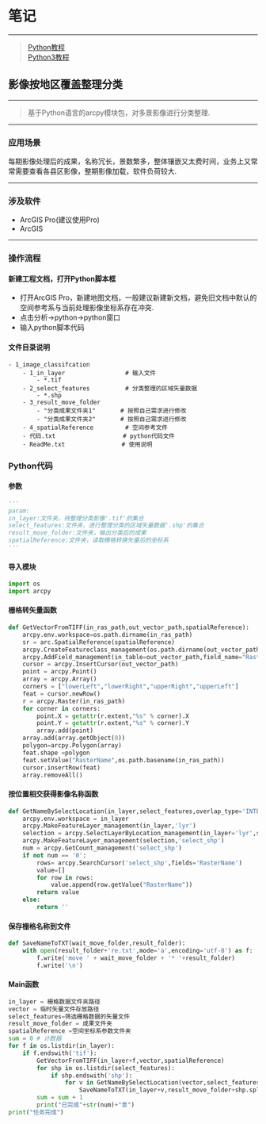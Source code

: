 # 笔记

----------------

> [Python教程](https://www.runoob.com/python/python-tutorial.html)  
> [Python3教程](https://www.runoob.com/python3/python3-tutorial.html)


## 影像按地区覆盖整理分类

-----------------------

> 基于Python语言的arcpy模块包，对多景影像进行分类整理.

----------------

### 应用场景

每期影像处理后的成果，名称冗长，景数繁多，整体镶嵌又太费时间，业务上又常常需要查看各县区影像，整期影像加载，软件负荷较大.

--------------

### 涉及软件

- ArcGIS Pro(建议使用Pro)
- ArcGIS

--------------------

### 操作流程

#### 新建工程文档，打开Python脚本框

- 打开ArcGIS Pro，新建地图文档，一般建议新建新文档，避免旧文档中默认的空间参考系与当前处理影像坐标系存在冲突.
- 点击分析→python→python窗口
- 输入python脚本代码

#### 文件目录说明

```menu
- 1_image_classifcation
    - 1_in_layer                 # 输入文件
        - *.tif
    - 2_select_features          # 分类整理的区域矢量数据
        - *.shp
    - 3_result_move_folder
        - "分类成果文件夹1"       # 按照自己需求进行修改 
        - "分类成果文件夹2"       # 按照自己需求进行修改
    - 4_spatialReference         # 空间参考文件
    - 代码.txt                   # python代码文件
    - ReadMe.txt                # 使用说明
```

### Python代码

#### 参数

```python
''' 
param:
in_layer:文件夹，待整理分类影像'.tif'的集合
select_features:文件夹，进行整理分类的区域矢量数据'.shp'的集合
result_move_folder:文件夹，输出分类后的成果
spatialReference:文件夹，读取栅格转换矢量后的坐标系
'''
```

#### 导入模块
```python
import os
import arcpy
```

#### 栅格转矢量函数
```python
def GetVectorFromTIFF(in_ras_path,out_vector_path,spatialReference):
    arcpy.env.workspace=os.path.dirname(in_ras_path)
    sr = arc.SpatialReference(spatialReference)
    arcpy.CreateFeatureclass_management(os.path.dirname(out_vector_path),os.path.basename(out_vector_path),geometry_type="POLYGON",spatial_reference=sr)
    arcpy.AddField_management(in_table=out_vector_path,field_name="RasterName",field_type="TEXT",field_length=200)
    cursor = arcpy.InsertCursor(out_vector_path)
    point = arcpy.Point()
    array = arcpy.Array()
    corners = ["lowerLeft","lowerRight","upperRight","upperLeft"]
    feat = cursor.newRow()
    r = arcpy.Raster(in_ras_path)
    for corner in corners:
        point.X = getattr(r.extent,"%s" % corner).X
        point.Y = getattr(r.extent,"%s" % corner).Y
        array.add(point)
    array.add(array.getObject(0))
    polygon=arcpy.Polygon(array)
    feat.shape =polygon
    feat.setValue("RasterName",os.path.basename(in_ras_path))
    cursor.insertRow(feat)
    array.removeAll()
```

#### 按位置相交获得影像名称函数

```python
def GetNameBySelectLocation(in_layer,select_features,overlap_type='INTERSECT',selection_type='NEW_SELECTION'):
    arcpy.env.workspace = in_layer
    arcpy.MakeFeatureLayer_management(in_layer,'lyr')
    selection = arcpy.SelectLayerByLocation_management(in_layer='lyr',select_features=select_features,overlap_type=overlap_type,selection_type=selection_type)
    arcpy.MakeFeatureLayer_management(selection,'select_shp')
    num = arcpy.GetCount_management('select_shp')
    if not num == '0':
        rows= arcpy.SearchCursor('select_shp',fields='RasterName')
        value=[]
        for row in rows:
            value.append(row.getValue("RasterName"))
        return value
    else:
        return ''
```

#### 保存栅格名称到文件
```python
def SaveNameToTXT(wait_move_folder,result_folder):
    with open(result_folder+'re.txt',mode='a',encoding='utf-8') as f:
        f.write('move ' + wait_move_folder + '* '+result_folder)
        f.write('\n')
```
#### Main函数
```python
in_layer = 栅格数据文件夹路径
vector = 临时矢量文件存放路径
select_features=筛选栅格数据的矢量文件
result_move_folder = 成果文件夹
spatialReference =空间坐标系参数文件夹
sum = 0 # 计数器
for f in os.listdir(in_layer):
    if f.endswith('tif'):
        GetVectorFromTIFF(in_layer+f,vector,spatialReference)
        for shp in os.listdir(select_features):
            if shp.endswith('shp'):
                for v in GetNameBySelectLocation(vector,select_features+shp):
                    SaveNameToTXT(in_layer+v,result_move_folder+shp.split('.')[0][0:3]+'\\')
        sum = sum + 1
        print("已完成"+str(num)+"景")
print("任务完成")
```


